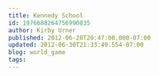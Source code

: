 ```yaml
---
title: Kennedy School
id: 1976688264756990835
author: Kirby Urner
published: 2012-06-28T20:47:00.000-07:00
updated: 2012-06-30T21:33:49.554-07:00
blog: world_game
tags: 
---
```


